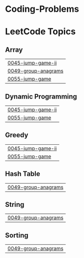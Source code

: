 # Coding-Problems
<!---LeetCode Topics Start-->
# LeetCode Topics
## Array
|  |
| ------- |
| [0045-jump-game-ii](https://github.com/Naveen1023/Coding-Problems/tree/master/0045-jump-game-ii) |
| [0049-group-anagrams](https://github.com/Naveen1023/Coding-Problems/tree/master/0049-group-anagrams) |
| [0055-jump-game](https://github.com/Naveen1023/Coding-Problems/tree/master/0055-jump-game) |
## Dynamic Programming
|  |
| ------- |
| [0045-jump-game-ii](https://github.com/Naveen1023/Coding-Problems/tree/master/0045-jump-game-ii) |
| [0055-jump-game](https://github.com/Naveen1023/Coding-Problems/tree/master/0055-jump-game) |
## Greedy
|  |
| ------- |
| [0045-jump-game-ii](https://github.com/Naveen1023/Coding-Problems/tree/master/0045-jump-game-ii) |
| [0055-jump-game](https://github.com/Naveen1023/Coding-Problems/tree/master/0055-jump-game) |
## Hash Table
|  |
| ------- |
| [0049-group-anagrams](https://github.com/Naveen1023/Coding-Problems/tree/master/0049-group-anagrams) |
## String
|  |
| ------- |
| [0049-group-anagrams](https://github.com/Naveen1023/Coding-Problems/tree/master/0049-group-anagrams) |
## Sorting
|  |
| ------- |
| [0049-group-anagrams](https://github.com/Naveen1023/Coding-Problems/tree/master/0049-group-anagrams) |
<!---LeetCode Topics End-->